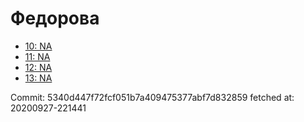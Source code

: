 # Федорова
- [10: NA](10.md)
- [11: NA](11.md)
- [12: NA](12.md)
- [13: NA](13.md)

Commit: 5340d447f72fcf051b7a409475377abf7d832859
 fetched at: 20200927-221441
